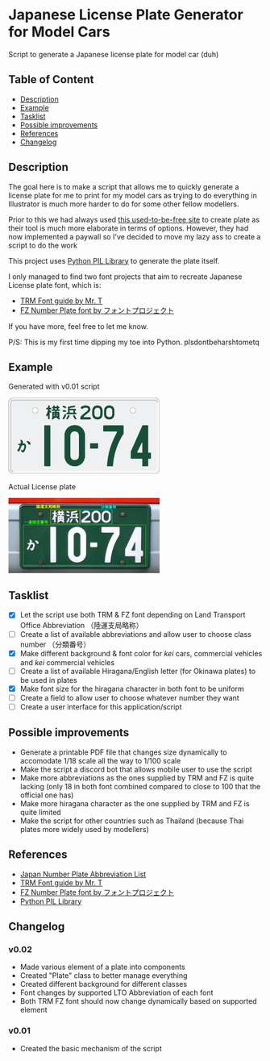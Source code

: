# Japanese License Plate Generator for Model Cars
Script to generate a Japanese license plate for model car (duh)

## Table of Content
- [Description](#Description)
- [Example](#Example)
- [Tasklist](#Tasklist)
- [Possible improvements](#Possible-improvements)
- [References](#References)
- [Changelog](#Changelog)
## Description
The goal here is to make a script that allows me to quickly generate a license plate for me to print for my model cars as trying to do everything in Illustrator is much more harder to do for some other fellow modellers.

Prior to this we had always used [this used-to-be-free site](https://minicarmuseum.com/platecreate.php) to create plate as their tool is much more elaborate in terms of options. However, they had now implemented a paywall so I've decided to move my lazy ass to create a script to do the work

This project uses [Python PIL Library](https://github.com/python-pillow/Pillow) to generate the plate itself.

I only managed to find two font projects that aim to recreate Japanese License plate font, which is:
- [TRM Font guide by Mr. T](http://dc-crafts.main.jp/trm/f/trmfont-jb.html)
- [FZ Number Plate font by フォントプロジェクト](http://expwyandstamps.web.fc2.com/sozai/fontproject.htm)

If you have more, feel free to let me know.

P/S: This is my first time dipping my toe into Python. plsdontbeharshtometq

## Example

Generated with v0.01 script

<img src="/resource/example/example.png?raw=true" width="300"/>

Actual License plate

<img src="/resource/example/example2.jpg?raw=true" width="300"/>

## Tasklist
- [x] Let the script use both TRM & FZ font depending on Land Transport Office Abbreviation （陸運支局略称）
- [ ] Create a list of available abbreviations and allow user to choose class number （分類番号）
- [x] Make different background & font color for *kei* cars, commercial vehicles and *kei* commercial vehicles
- [ ] Create a list of available Hiragana/English letter (for Okinawa plates) to be used in plates
- [x] Make font size for the hiragana character in both font to be uniform
- [ ] Create a field to allow user to choose whatever number they want
- [ ] Create a user interface for this application/script

## Possible improvements

- Generate a printable PDF file that changes size dynamically to accomodate 1/18 scale all the way to 1/100 scale
- Make the script a discord bot that allows mobile user to use the script
- Make more abbreviations as the ones supplied by TRM and FZ is quite lacking (only 18 in both font combined compared to close to 100 that the official one has)
- Make more hiragana character as the one supplied by TRM and FZ is quite limited
- Make the script for other countries such as Thailand (because Thai plates more widely used by modellers)

## References
- [Japan Number Plate Abbreviation List](https://ja.wikipedia.org/wiki/%E6%97%A5%E6%9C%AC%E3%81%AE%E3%83%8A%E3%83%B3%E3%83%90%E3%83%BC%E3%83%97%E3%83%AC%E3%83%BC%E3%83%88%E4%B8%80%E8%A6%A7)
- [TRM Font guide by Mr. T](http://dc-crafts.main.jp/trm/f/trmfont-jb.html)
- [FZ Number Plate font by フォントプロジェクト](http://expwyandstamps.web.fc2.com/sozai/fontproject.htm)
- [Python PIL Library](https://github.com/python-pillow/Pillow)

## Changelog

### v0.02
- Made various element of a plate into components
- Created "Plate" class to better manage everything
- Created different background for different classes
- Font changes by supported LTO Abbreviation of each font
- Both TRM FZ font should now change dynamically based on supported element

### v0.01
- Created the basic mechanism of the script
